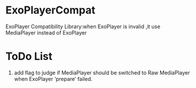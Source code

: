 ExoPlayerCompat
===============

ExoPlayer Compatibility Library:when ExoPlayer is invalid ,it use MediaPlayer instead of ExoPlayer

ToDo List
=========
1. add flag to judge if MediaPlayer should be switched to Raw MediaPlayer when  ExoPlayer ‘prepare’ failed. 